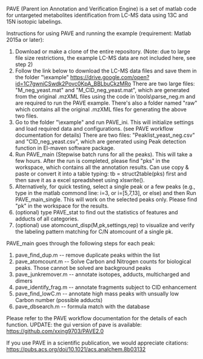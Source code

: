 PAVE (Parent ion Annotation and Verification Engine) is a set of matlab code for untargeted metabolites identification from LC-MS data using 13C and 15N isotopic labelings.

Instructions for using PAVE and running the example (requirement: Matlab 2015a or later):

1. Download or make a clone of the entire repository. (Note: due to large file size restrictions, the example LC-MS data are not included here, see step 2)
2. Follow the link below to download the LC-MS data files and save them in the folder "\example"
 https://drive.google.com/open?id=1C7gwniCSwdk2Povc0KpA_BBLbuCkzMRo
   There are two large files: "M_neg_yeast.mat" and "M_CID_neg_yeast.mat", which are generated from the original .mzXML files using the code in \tools\parse_neg.m and are required to run the PAVE example. 
   There's also a folder named "raw" which contains all the original .mzXML files for generating the above two files.   
3. Go to the folder "\example" and run PAVE_ini. This will initialize settings and load required data and configurations. (see PAVE workflow documentation for details)
   There are two files: "Peaklist_yeast_neg.csv" and "CID_neg_yeast.csv", which are generated using Peak detection function in El-maven software package.
4. Run PAVE_main (Stepwise batch runs for all the peaks). This will take a few hours. After the run is completed, please find "pks" in the workspace, which contains all the annotation results.
   Can use copy & paste or convert it into a table typing: tb = struct2table(pks) first and then save it as a excel spreadsheet using xlswrite().
5. Alternatively, for quick testing, select a single peak or a few peaks (e.g., type in the matlab commond line: i=3, or i=[5,7,13], or else) and then Run PAVE_main_single. This will work on the selected peaks only. Please find "pk" in the workspace for the results. 
6. (optional) type PAVE_stat to find out the statistics of features and adducts of all categories.
7. (optional) use atomcount_disp(M,pk,settings,rep) to visualize and verify the labeling pattern matching for C/N atomcount of a single pk.

PAVE_main goes through the following steps for each peak:
1) pave_find_dup.m -- remove duplicate peaks within the list
2) pave_atomcount.m -- Solve Carbon and Nitrogen counts for biological peaks. Those cannot be solved are background peaks
3) pave_junkremover.m -- annotate isotopes, adducts, multicharged and dimers
4) pave_identify_frag.m -- annotate fragments subject to CID enhancement
5) pave_find_lowC.m -- annotate high mass peaks with unsually low Carbon number (possible adducts)
6) pave_dbsearch.m -- formula match with the database

Please refer to the PAVE workflow documentation for the details of each function. 
UPDATE: the gui version of pave is available: https://github.com/xxing9703/PAVE2.0

If you use PAVE in a scientific publication, we would appreciate citations: https://pubs.acs.org/doi/10.1021/acs.analchem.8b03132
